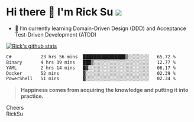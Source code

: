 # Hi there 👋 I'm Rick Su ![](https://komarev.com/ghpvc/?username=ricksu978)
<!--
**ricksu978/ricksu978** is a ✨ _special_ ✨ repository because its `README.md` (this file) appears on your GitHub profile.

Here are some ideas to get you started:

- 🔭 I’m currently working on ...
-->
- 🌱 I’m currently learning Domain-Driven Design (DDD) and Acceptance Test-Driven Development (ATDD)
<!--
- 👯 I’m looking to collaborate on ...
- 🤔 I’m looking for help with ...
- 💬 Ask me about ...
- 📫 How to reach me: ...
- 😄 Pronouns: ...
- ⚡ Fun fact: ...
-->
[![Rick's github stats](https://github-readme-stats.vercel.app/api?username=ricksu978&theme=dark)](https://github.com/ricksu978/ricksu978)

<!--START_SECTION:waka-->

```txt
C#           23 hrs 56 mins  ████████████████▒░░░░░░░░   65.72 %
Binary       4 hrs 39 mins   ███▒░░░░░░░░░░░░░░░░░░░░░   12.77 %
YAML         2 hrs 14 mins   █▓░░░░░░░░░░░░░░░░░░░░░░░   06.17 %
Docker       52 mins         ▓░░░░░░░░░░░░░░░░░░░░░░░░   02.39 %
PowerShell   51 mins         ▓░░░░░░░░░░░░░░░░░░░░░░░░   02.34 %
```

<!--END_SECTION:waka-->

> **Happiness comes from acquiring the knowledge and putting it into practice.**

Cheers  
RickSu 
